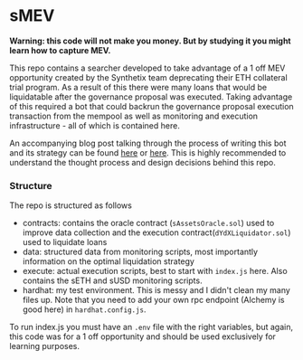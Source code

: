 # sMEV
**Warning: this code will not make you money. But by studying it you might learn how to capture MEV.**

This repo contains a searcher developed to take advantage of a 1 off MEV opportunity created by the Synthetix team deprecating their ETH collateral trial program. As a result of this there were many loans that would be liquidatable after the governance proposal was executed. Taking advantage of this required a bot that could backrun the governance proposal execution transaction from the mempool as well as monitoring and execution infrastructure - all of which is contained here.

An accompanying blog post talking through the process of writing this bot and its strategy can be found [here](https://bertcmiller.com/2021/09/05/mev-synthetix.html) or [here](sMEV-blogpost-handholding.md). This is highly recommended to understand the thought process and design decisions behind this repo.

### Structure
The repo is structured as follows
- contracts: contains the oracle contract (`sAssetsOracle.sol`) used to improve data collection and the execution contract(`dYdXLiquidator.sol`) used to liquidate loans
- data: structured data from monitoring scripts, most importantly information on the optimal liquidation strategy
- execute: actual execution scripts, best to start with `index.js` here. Also contains the sETH and sUSD monitoring scripts.
- hardhat: my test environment. This is messy and I didn't clean my many files up. Note that you need to add your own rpc endpoint (Alchemy is good here) in `hardhat.config.js`.

To run index.js you must have an `.env` file with the right variables, but again, this code was for a 1 off opportunity and should be used exclusively for learning purposes.
